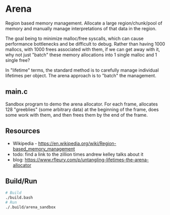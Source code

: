 # Arena
Region based memory management. Allocate a large region/chunk/pool of memory and manually manage interpretations of that data in the region.

The goal being to minimize malloc/free syscalls, which can cause performance bottlenecks and be difficult to debug. Rather than having 1000 mallocs, with 1000 frees associated with them, if we can get away with it, why not just "batch" these memory allocations into 1 single malloc and 1 single free?

In "lifetime" terms, the standard method is to carefully manage individual lifetimes per object. The arena approach is to "batch" the management.


## main.c
Sandbox program to demo the arena allocator.
For each frame, allocates 128 "greeblies" (some arbitrary data) at the beginning of the frame, does some work with them, and then frees them by the end of the frame.


## Resources
* Wikipedia - https://en.wikipedia.org/wiki/Region-based_memory_management
* todo: find a link to the zillion times andrew kelley talks about it
* blog: https://www.rfleury.com/p/untangling-lifetimes-the-arena-allocator

## Build/Run
```sh
# Build
./build.bash
# Run
./.build/arena_sandbox
```
